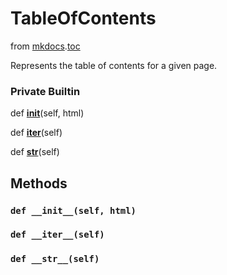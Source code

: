 TableOfContents
==========================
from <a href="api/mkdocs">mkdocs</a>.<a href="api/mkdocs/toc">toc</a>





Represents the table of contents for a given page.






### Private Builtin


def [__init__](#def-__init__)(self, html)



def [__iter__](#def-__iter__)(self)



def [__str__](#def-__str__)(self)







Methods
---------------







### `def __init__(self, html)`








### `def __iter__(self)`










### `def __str__(self)`







